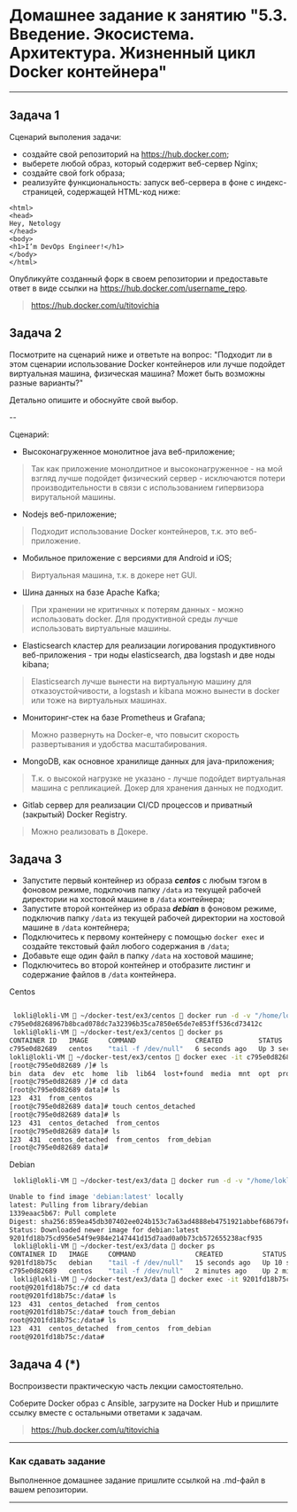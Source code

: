 
# Домашнее задание к занятию "5.3. Введение. Экосистема. Архитектура. Жизненный цикл Docker контейнера"

---

## Задача 1

Сценарий выполения задачи:

- создайте свой репозиторий на https://hub.docker.com;
- выберете любой образ, который содержит веб-сервер Nginx;
- создайте свой fork образа;
- реализуйте функциональность:
запуск веб-сервера в фоне с индекс-страницей, содержащей HTML-код ниже:
```
<html>
<head>
Hey, Netology
</head>
<body>
<h1>I’m DevOps Engineer!</h1>
</body>
</html>
```
Опубликуйте созданный форк в своем репозитории и предоставьте ответ в виде ссылки на https://hub.docker.com/username_repo.

> https://hub.docker.com/u/titovichia
> 

## Задача 2

Посмотрите на сценарий ниже и ответьте на вопрос:
"Подходит ли в этом сценарии использование Docker контейнеров или лучше подойдет виртуальная машина, физическая машина? Может быть возможны разные варианты?"

Детально опишите и обоснуйте свой выбор.

--

Сценарий:

- Высоконагруженное монолитное java веб-приложение;
> Так как приложение монолдитное и высоконагруженное - на мой взгляд лучше подойдет физический сервер - исключаются потери производительности в связи с использованием гипервизора вирутальной машины. 
- Nodejs веб-приложение;
> Подходит использование Docker контейнеров, т.к. это веб-приложение.
- Мобильное приложение c версиями для Android и iOS;
> Виртуальная машина, т.к. в докере нет GUI.
- Шина данных на базе Apache Kafka;
> При хранении не критичных к потерям данных - можно использовать docker. Для продуктивной среды лучше использовать виртуальные машины.
- Elasticsearch кластер для реализации логирования продуктивного веб-приложения - три ноды elasticsearch, два logstash и две ноды kibana;
>  Elasticsearch лучше вынести на виртуальную машину для отказоустойчивости, а logstash и  kibana можно вынести в docker или тоже на виртуальных машинах. 
- Мониторинг-стек на базе Prometheus и Grafana;
> Можно развернуть на Docker-е, что повысит скорость развертывания и удобства масштабирования. 
- MongoDB, как основное хранилище данных для java-приложения;
> Т.к. о высокой нагрузке не указано - лучше подойдет виртуальная машина с репликацией. Докер для хранения данных не подходит. 
- Gitlab сервер для реализации CI/CD процессов и приватный (закрытый) Docker Registry.
> Можно реализовать в Докере.

## Задача 3

- Запустите первый контейнер из образа ***centos*** c любым тэгом в фоновом режиме, подключив папку ```/data``` из текущей рабочей директории на хостовой машине в ```/data``` контейнера;
- Запустите второй контейнер из образа ***debian*** в фоновом режиме, подключив папку ```/data``` из текущей рабочей директории на хостовой машине в ```/data``` контейнера;
- Подключитесь к первому контейнеру с помощью ```docker exec``` и создайте текстовый файл любого содержания в ```/data```;
- Добавьте еще один файл в папку ```/data``` на хостовой машине;
- Подключитесь во второй контейнер и отобразите листинг и содержание файлов в ```/data``` контейнера.


Centos
```bash

 lokli@lokli-VM  ~/docker-test/ex3/centos  docker run -d -v "/home/lokli/docker-test/ex3/data:/data" centos tail -f /dev/null
c795e0d8268967b8bcad078dc7a32396b35ca7850e65de7e853ff536cd73412c
 lokli@lokli-VM  ~/docker-test/ex3/centos  docker ps
CONTAINER ID   IMAGE     COMMAND               CREATED         STATUS         PORTS     NAMES
c795e0d82689   centos    "tail -f /dev/null"   6 seconds ago   Up 3 seconds             distracted_bassi
lokli@lokli-VM  ~/docker-test/ex3/centos  docker exec -it c795e0d82689 bash
[root@c795e0d82689 /]# ls
bin  data  dev	etc  home  lib	lib64  lost+found  media  mnt  opt  proc  root	run  sbin  srv	sys  tmp  usr  var
[root@c795e0d82689 /]# cd data
[root@c795e0d82689 data]# ls
123  431  from_centos
[root@c795e0d82689 data]# touch centos_detached
[root@c795e0d82689 data]# ls
123  431  centos_detached  from_centos
[root@c795e0d82689 data]# ls
123  431  centos_detached  from_centos	from_debian
[root@c795e0d82689 data]# 

```


Debian
```bash
 lokli@lokli-VM  ~/docker-test/ex3/data  docker run -d -v "/home/lokli/docker-test/ex3/data:/data" debian tail -f /dev/null

Unable to find image 'debian:latest' locally
latest: Pulling from library/debian
1339eaac5b67: Pull complete 
Digest: sha256:859ea45db307402ee024b153c7a63ad4888eb4751921abbef68679fc73c4c739
Status: Downloaded newer image for debian:latest
9201fd18b75cd956e54f9e984e2147441d15d7aad0a0b73cb572655238acf935
 lokli@lokli-VM  ~/docker-test/ex3/data  docker ps
CONTAINER ID   IMAGE     COMMAND               CREATED          STATUS          PORTS     NAMES
9201fd18b75c   debian    "tail -f /dev/null"   15 seconds ago   Up 10 seconds             xenodochial_kilby
c795e0d82689   centos    "tail -f /dev/null"   2 minutes ago    Up 2 minutes              distracted_bassi
 lokli@lokli-VM  ~/docker-test/ex3/data  docker exec -it 9201fd18b75c bash
root@9201fd18b75c:/# cd data
root@9201fd18b75c:/data# ls
123  431  centos_detached  from_centos
root@9201fd18b75c:/data# touch from_debian
root@9201fd18b75c:/data# ls
123  431  centos_detached  from_centos	from_debian
root@9201fd18b75c:/data# 

```


## Задача 4 (*)

Воспроизвести практическую часть лекции самостоятельно.

Соберите Docker образ с Ansible, загрузите на Docker Hub и пришлите ссылку вместе с остальными ответами к задачам.

> https://hub.docker.com/u/titovichia

---

### Как cдавать задание

Выполненное домашнее задание пришлите ссылкой на .md-файл в вашем репозитории.

---